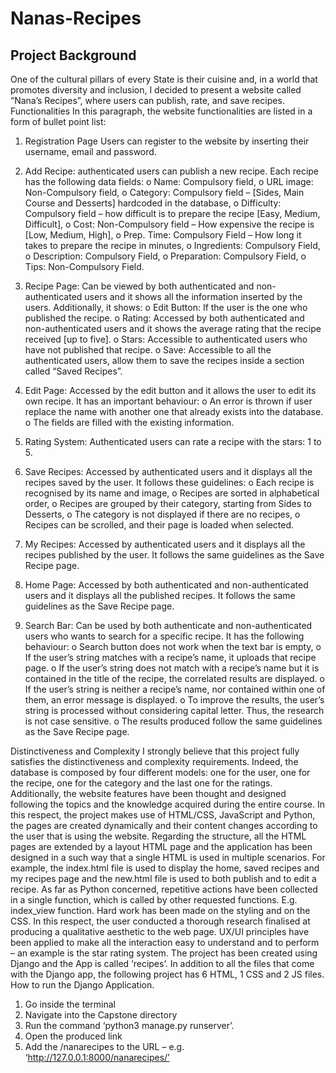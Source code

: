 # Nanas-Recipes
## Project Background
One of the cultural pillars of every State is their cuisine and, in a world that promotes diversity and inclusion, I decided to present a website called “Nana’s Recipes”, where users can publish, rate, and save recipes. 
Functionalities
In this paragraph, the website functionalities are listed in a form of bullet point list:
1.	Registration Page
Users can register to the website by inserting their username, email and password.

2.	Add Recipe: authenticated users can publish a new recipe. Each recipe has the following data fields:
o	Name: Compulsory field,
o	URL image: Non-Compulsory field, 
o	Category: Compulsory field – [Sides, Main Course and Desserts] hardcoded in the database,
o	Difficulty: Compulsory field – how difficult is to prepare the recipe [Easy, Medium, Difficult],
o	Cost: Non-Compulsory field – How expensive the recipe is [Low, Medium, High],
o	Prep. Time: Compulsory Field – How long it takes to prepare the recipe in minutes, 
o	Ingredients: Compulsory Field,
o	Description: Compulsory Field,
o	Preparation: Compulsory Field,
o	Tips: Non-Compulsory Field.

3.	Recipe Page: Can be viewed by both authenticated and non-authenticated users and it shows all the information inserted by the users. Additionally, it shows:
o	Edit Button: If the user is the one who published the recipe.
o	Rating: Accessed by both authenticated and non-authenticated users and it shows the average rating that the recipe received [up to five].
o	Stars: Accessible to authenticated users who have not published that recipe.
o	Save: Accessible to all the authenticated users, allow them to save the recipes inside a section called “Saved Recipes”.

4.	Edit Page: Accessed by the edit button and it allows the user to edit its own recipe. It has an important behaviour:
o	An error is thrown if user replace the name with another one that already exists into the database.
o	The fields are filled with the existing information.

5.	Rating System: Authenticated users can rate a recipe with the stars: 1 to 5.


6.	Save Recipes: Accessed by authenticated users and it displays all the recipes saved by the user. It follows these guidelines:
o	Each recipe is recognised by its name and image,
o	Recipes are sorted in alphabetical order,
o	Recipes are grouped by their category, starting from Sides to Desserts,
o	The category is not displayed if there are no recipes,
o	Recipes can be scrolled, and their page is loaded when selected.

7.	My Recipes: Accessed by authenticated users and it displays all the recipes published by the user. It follows the same guidelines as the Save Recipe page.

8.	Home Page: Accessed by both authenticated and non-authenticated users and it displays all the published recipes. It follows the same guidelines as the Save Recipe page.

9.	Search Bar: Can be used by both authenticate and non-authenticated users who wants to search for a specific recipe. It has the following behaviour: 
o	Search button does not work when the text bar is empty,
o	If the user’s string matches with a recipe’s name, it uploads that recipe page.
o	If the user’s string does not match with a recipe’s name but it is contained in the title of the recipe, the correlated results are displayed.
o	If the user’s string is neither a recipe’s name, nor contained within one of them, an error message is displayed.
o	To improve the results, the user’s string is processed without considering capital letter. Thus, the research is not case sensitive.
o	The results produced follow the same guidelines as the Save Recipe page.

Distinctiveness and Complexity 
I strongly believe that this project fully satisfies the distinctiveness and complexity requirements. Indeed, the database is composed by four different models: one for the user, one for the recipe, one for the category and the last one for the ratings. Additionally, the website features have been thought and designed following the topics and the knowledge acquired during the entire course. In this respect, the project makes use of HTML/CSS, JavaScript and Python, the pages are created dynamically and their content changes according to the user that is using the website. 
Regarding the structure, all the HTML pages are extended by a layout HTML page and the application has been designed in a such way that a single HTML is used in multiple scenarios. For example, the index.html file is used to display the home, saved recipes and my recipes page and the new.html file is used to both publish and to edit a recipe. As far as Python concerned, repetitive actions have been collected in a single function, which is called by other requested functions. E.g. index_view function.
Hard work has been made on the styling and on the CSS. In this respect, the user conducted a thorough research finalised at producing a qualitative aesthetic to the web page. UX/UI principles have been applied to make all the interaction easy to understand and to perform – an example is the star rating system. 
The project has been created using Django and the App is called ‘recipes’. In addition to all the files that come with the Django app, the following project has 6 HTML, 1 CSS and 2 JS files.
How to run the Django Application.
1.	Go inside the terminal
2.	Navigate into the Capstone directory
3.	Run the command ‘python3 manage.py runserver’.
4.	Open the produced link 
5.	Add the /nanarecipes to the URL – e.g. ‘http://127.0.0.1:8000/nanarecipes/’


